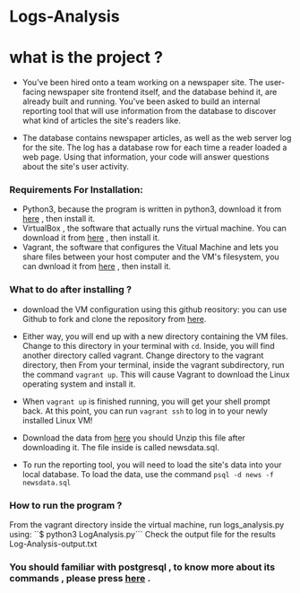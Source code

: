 # Logs-Analysis  

# what  is the project ?

  - You've been hired onto a team working on a newspaper site. The user-facing newspaper site frontend itself, and the database behind it, are already built and running. You've been asked to build an internal reporting tool that will use information from the database to discover what kind of articles the site's readers like.

 - The database contains newspaper articles, as well as the web server log for the site. The log has a database row for each time a reader loaded a web page. Using that information, your code will answer questions about the site's user activity.



### Requirements For Installation:

-  Python3, because the program is written in python3, download it from [here](https://www.python.org/downloads/) , then install it.
- VirtualBox , the software that actually runs the virtual machine. You can download it from [here](https://www.virtualbox.org/wiki/Downloads) , then install it.
- Vagrant, the software that configures the Vitual Machine and lets you share files between your host computer and the VM's filesystem, you can dwnload it from  [here](https://www.vagrantup.com/downloads.html) , then install it.

### What to do after installing ?
 
- download the VM configuration using this github reository:
you can use Github to fork and clone the repository from [here](https://github.com/udacity/fullstack-nanodegree-vm.).

- Either way, you will end up with a new directory containing the VM files. Change to this directory in your terminal with ```cd```. Inside, you will find another directory called vagrant. Change directory to the vagrant directory, then From your terminal, inside the vagrant subdirectory, run the command ```vagrant up```. This will cause Vagrant to download the Linux operating system and install it.

- When ```vagrant up``` is finished running, you will get your shell prompt back. At this point, you can run ```vagrant ssh``` to log in to your newly installed Linux VM!
- Download the data from [here](https://d17h27t6h515a5.cloudfront.net/topher/2016/August/57b5f748_newsdata/newsdata.zip)
you should Unzip this file after downloading it. The file inside is called newsdata.sql.
- To run the reporting tool, you will need to load the site's data into your local database. To load the data, use the command
```psql -d news -f newsdata.sql```

### How to run the program ?
From the vagrant directory inside the virtual machine, run logs_analysis.py using:
``$ python3 LogAnalysis.py```
Check the output file for the results Log-Analysis-output.txt

### You should familiar with postgresql , to know more about its commands , please press [here](http://www.postgresqltutorial.com/) .
